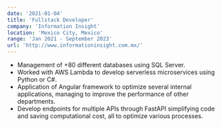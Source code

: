 ```yaml
---
date: '2021-01-04'
title: 'Fullstack Developer'
company: 'Information Insight'
location: 'Mexico City, Mexico'
range: 'Jan 2021 - September 2023'
url: 'http://www.informationinsight.com.mx/'
---
```


- Management of +80 different databases using SQL Server.
- Worked with AWS Lambda to develop serverless microservices using Python or C#.
- Application of Angular framework to optimize several internal applications, managing to improve the performance of other departments.
- Develop endpoints for multiple APIs through FastAPI simplifying code and saving computational cost, all to optimize various processes.
